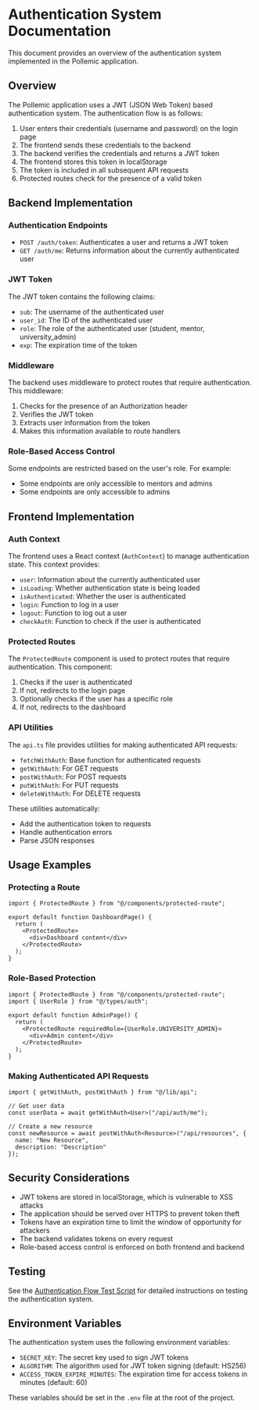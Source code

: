 # Authentication System Documentation

This document provides an overview of the authentication system implemented in the Pollemic application.

## Overview

The Pollemic application uses a JWT (JSON Web Token) based authentication system. The authentication flow is as follows:

1. User enters their credentials (username and password) on the login page
2. The frontend sends these credentials to the backend
3. The backend verifies the credentials and returns a JWT token
4. The frontend stores this token in localStorage
5. The token is included in all subsequent API requests
6. Protected routes check for the presence of a valid token

## Backend Implementation

### Authentication Endpoints

- `POST /auth/token`: Authenticates a user and returns a JWT token
- `GET /auth/me`: Returns information about the currently authenticated user

### JWT Token

The JWT token contains the following claims:
- `sub`: The username of the authenticated user
- `user_id`: The ID of the authenticated user
- `role`: The role of the authenticated user (student, mentor, university_admin)
- `exp`: The expiration time of the token

### Middleware

The backend uses middleware to protect routes that require authentication. This middleware:
1. Checks for the presence of an Authorization header
2. Verifies the JWT token
3. Extracts user information from the token
4. Makes this information available to route handlers

### Role-Based Access Control

Some endpoints are restricted based on the user's role. For example:
- Some endpoints are only accessible to mentors and admins
- Some endpoints are only accessible to admins

## Frontend Implementation

### Auth Context

The frontend uses a React context (`AuthContext`) to manage authentication state. This context provides:
- `user`: Information about the currently authenticated user
- `isLoading`: Whether authentication state is being loaded
- `isAuthenticated`: Whether the user is authenticated
- `login`: Function to log in a user
- `logout`: Function to log out a user
- `checkAuth`: Function to check if the user is authenticated

### Protected Routes

The `ProtectedRoute` component is used to protect routes that require authentication. This component:
1. Checks if the user is authenticated
2. If not, redirects to the login page
3. Optionally checks if the user has a specific role
4. If not, redirects to the dashboard

### API Utilities

The `api.ts` file provides utilities for making authenticated API requests:
- `fetchWithAuth`: Base function for authenticated requests
- `getWithAuth`: For GET requests
- `postWithAuth`: For POST requests
- `putWithAuth`: For PUT requests
- `deleteWithAuth`: For DELETE requests

These utilities automatically:
- Add the authentication token to requests
- Handle authentication errors
- Parse JSON responses

## Usage Examples

### Protecting a Route

```tsx
import { ProtectedRoute } from "@/components/protected-route";

export default function DashboardPage() {
  return (
    <ProtectedRoute>
      <div>Dashboard content</div>
    </ProtectedRoute>
  );
}
```

### Role-Based Protection

```tsx
import { ProtectedRoute } from "@/components/protected-route";
import { UserRole } from "@/types/auth";

export default function AdminPage() {
  return (
    <ProtectedRoute requiredRole={UserRole.UNIVERSITY_ADMIN}>
      <div>Admin content</div>
    </ProtectedRoute>
  );
}
```

### Making Authenticated API Requests

```tsx
import { getWithAuth, postWithAuth } from "@/lib/api";

// Get user data
const userData = await getWithAuth<User>("/api/auth/me");

// Create a new resource
const newResource = await postWithAuth<Resource>("/api/resources", {
  name: "New Resource",
  description: "Description"
});
```

## Security Considerations

- JWT tokens are stored in localStorage, which is vulnerable to XSS attacks
- The application should be served over HTTPS to prevent token theft
- Tokens have an expiration time to limit the window of opportunity for attackers
- The backend validates tokens on every request
- Role-based access control is enforced on both frontend and backend

## Testing

See the [Authentication Flow Test Script](../test-auth-flow.md) for detailed instructions on testing the authentication system.

## Environment Variables

The authentication system uses the following environment variables:
- `SECRET_KEY`: The secret key used to sign JWT tokens
- `ALGORITHM`: The algorithm used for JWT token signing (default: HS256)
- `ACCESS_TOKEN_EXPIRE_MINUTES`: The expiration time for access tokens in minutes (default: 60)

These variables should be set in the `.env` file at the root of the project.